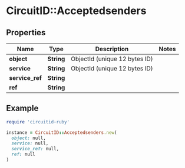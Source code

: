 # CircuitID::Acceptedsenders

## Properties

| Name | Type | Description | Notes |
| ---- | ---- | ----------- | ----- |
| **object** | **String** | ObjectId (unique 12 bytes ID) |  |
| **service** | **String** | ObjectId (unique 12 bytes ID) |  |
| **service_ref** | **String** |  |  |
| **ref** | **String** |  |  |

## Example

```ruby
require 'circuitid-ruby'

instance = CircuitID::Acceptedsenders.new(
  object: null,
  service: null,
  service_ref: null,
  ref: null
)
```


